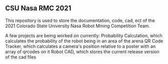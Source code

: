 ## CSU Nasa RMC 2021
This repository is used to store the documentation, code, cad, ect of the 2021 Colorado State University Nasa Robot Mining Competition Team. 

A few projects are being worked on currently:
Probability Calculation, which calculates the probability of the robot being in an area of the arena
QR Code Tracker, which calculates a camera's position relative to a poster with an array of qrcodes on it
Robot CAD, which stores the current release version of the cad files

